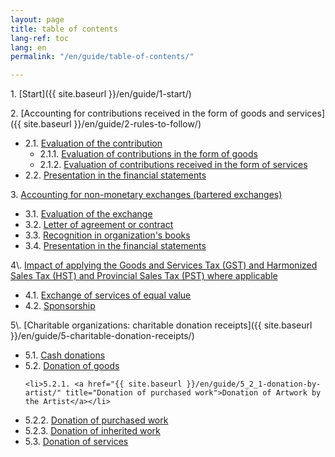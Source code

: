```yaml
---
layout: page
title: table of contents
lang-ref: toc
lang: en
permalink: "/en/guide/table-of-contents/"

---
```

1\. [Start]({{ site.baseurl }}/en/guide/1-start/) 

2\. [Accounting for contributions received in the form of goods and services]({{ site.baseurl }}/en/guide/2-rules-to-follow/) 
<ul class="textlist">
<li>2.1. <a href="{{ site.baseurl }}/en/guide/2_1-evaluation-of-contribution/" title="Evaluation of the contribution">Evaluation of the contribution</a>
  
<ul class="textlist">
  <li>2.1.1. <a href="{{ site.baseurl }}/en/guide/2_1_1-donations-of-goods/" titl="Evaluation of contributions in the form of goods">Evaluation of contributions in the form of goods</a> </li>

  <li>2.1.2. <a href="{{ site.baseurl }}/en/guide/2_1_2-donation-of-services/" title="Evaluation of contributions received in the form of services">Evaluation of contributions received in the form of services</a></li>
</ul></li>

  <li>2.2. <a href="{{ site.baseurl }}/en/guide/2_2-presentation-financial-statements/" title="Presentation in the financial statements">Presentation in the financial statements</a></li>
</ul>

3\. <a href="{{ site.baseurl }}/en/guide/3-accounting-non-monetary-exchanges/" title="Accounting for non-monetary exchanges (bartered exchanges)">Accounting for non-monetary exchanges (bartered exchanges)</a>
<ul class="textlist">
  <li>3.1. <a href="{{ site.baseurl }}/en/guide/3_1-evaluation-exchange/" title="Evaluation of the exchange">Evaluation of the exchange</a></li>

  <li>3.2. <a href="{{ site.baseurl }}/en/guide/3_2-letter-agreement-contract/" title="Letter of agreement or contract">Letter of agreement or contract</a></li>

  <li>3.3. <a href="{{ site.baseurl }}/en/guide/3_3-accounting/" title="Recognition in organization's books">Recognition in organization's books</a></li>

  <li>3.4. <a href="{{ site.baseurl }}/en/guide/3_4-presentation-financial-statements/" title="Presentation in the financial statements">Presentation in the financial statements</a></li>
</ul>
4\. <a href="{{ site.baseurl }}/en/guide/4-impact-taxes/" title="Impact of applying the Goods and Services Tax (GST) and Harmonized Sales Tax (HST) and Provincial Sales Tax (PST) where applicable">Impact of applying the Goods and Services Tax (GST) and Harmonized Sales Tax (HST) and Provincial Sales Tax (PST) where applicable</a>
<ul class="textlist">
  <li>4.1. <a href="{{ site.baseurl }}/en/guide/4_1-exhange-of-services-of-equal-value/" title="Exchange of services of equal value">Exchange of services of equal value</a></li>

  <li>4.2. <a href="{{ site.baseurl }}/en/guide/4_2-sponsorship/" title="Sponsorship">Sponsorship</a></li>
</ul>
5\. [Charitable organizations: charitable donation receipts]({{ site.baseurl }}/en/guide/5-charitable-donation-receipts/)
<ul class="textlist">
  <li>5.1. <a href="{{ site.baseurl }}/en/guide/5_1-cash-donations/" title="Cash donations">Cash donations</a></li>

  <li>5.2. <a href="{{ site.baseurl }}/en/guide/5_2-donation-of-goods/" title="Donation of goods">Donation of goods</a></li>

    <li>5.2.1. <a href="{{ site.baseurl }}/en/guide/5_2_1-donation-by-artist/" title="Donation of purchased work">Donation of Artwork by the Artist</a></li>
  
  <li>5.2.2. <a href="{{ site.baseurl }}/en/guide/5_2_2-donation-purchased-work/" title="Donation of purchased work">Donation of purchased work</a></li>

  <li>5.2.3. <a href="{{ site.baseurl }}/en/guide/5_2_3-donation-inherited-work/" title="Donation of inherited work">Donation of inherited work</a></li>

  <li>5.3. <a href="{{ site.baseurl }}/en/guide/5_3-donation-of-services/" title="Donation of services">Donation of services</a></li>
</ul>